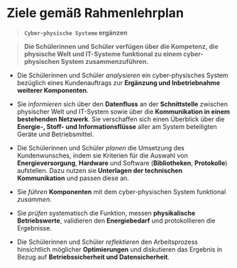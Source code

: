 # Ziele gemäß Rahmenlehrplan

> **`Cyber-physische Systeme` ergänzen**

> **Die Schülerinnen und Schüler verfügen über die Kompetenz, die physische Welt und
IT-Systeme funktional zu einem cyber-physischen System zusammenzuführen.**

* Die Schülerinnen und Schüler *analysieren* ein cyber-physisches System bezüglich eines Kundenauftrags zur **Ergänzung und Inbetriebnahme weiterer Komponenten**.

* Sie *informieren* sich über den **Datenfluss** an der **Schnittstelle** zwischen physischer Welt
und IT-System sowie über die **Kommunikation in einem bestehenden Netzwerk**. Sie verschaffen sich einen Überblick über die **Energie-, Stoff- und Informationsflüsse** aller am System beteiligten Geräte und Betriebsmittel.

* Die Schülerinnen und Schüler *planen* die Umsetzung des Kundenwunsches, indem sie Kriterien für die Auswahl von **Energieversorgung**, **Hardware** und Software (**Bibliotheken**, **Protokolle**) aufstellen. Dazu nutzen sie **Unterlagen der technischen Kommunikation** und passen diese an.

* Sie *führen* **Komponenten** mit dem cyber-physischen System funktional *zusammen*.

* Sie *prüfen* systematisch die Funktion, messen **physikalische Betriebswerte**, validieren den **Energiebedarf** und protokollieren die Ergebnisse.

* Die Schülerinnen und Schüler *reflektieren* den Arbeitsprozess hinsichtlich möglicher **Optimierungen** und diskutieren das Ergebnis in Bezug auf **Betriebssicherheit und Datensicherheit**.
